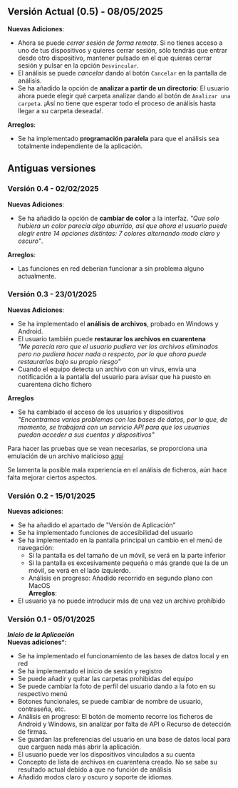 ## Versión Actual (0.5) - 08/05/2025
**Nuevas Adiciones**:
- Ahora se puede *cerrar sesión de forma remota*. Si no tienes acceso a uno de tus dispositivos y quieres cerrar sesión, sólo tendrás que entrar desde otro dispositivo, mantener pulsado en el que quieras cerrar sesión y pulsar en la opción `Desvincular`.
- El análisis se puede *cancelar* dando al botón `Cancelar` en la pantalla de análisis.
- Se ha añadido la opción de **analizar a partir de un directorio**: El usuario ahora puede elegir qué carpeta analizar dando al botón de `Analizar una carpeta`. ¡Así no tiene que esperar todo el proceso de análisis hasta llegar a su carpeta deseada!.

**Arreglos**:
- Se ha implementado **programación paralela** para que el análisis sea totalmente independiente de la aplicación.

## Antiguas versiones
### Versión 0.4 - 02/02/2025
**Nuevas Adiciones**:
- Se ha añadido la opción de **cambiar de color** a la interfaz. *"Que solo hubiera un color parecía algo aburrido, asi que ahora el usuario puede elegir entre 14 opciones distintas: 7 colores alternando modo claro y oscuro"*.

**Arreglos**:
- Las funciones en red deberían funcionar a sin problema alguno actualmente.


### Versión 0.3 - 23/01/2025
**Nuevas Adiciones**:
- Se ha implementado el **análisis de archivos**, probado en Windows y Android.
- El usuario también puede **restaurar los archivos en cuarentena**\
*"Me parecía raro que el usuario pudiera ver los archivos eliminados pero no pudiera hacer nada a respecto, por lo que ahora puede restaurarlos bajo su propio riesgo"*
- Cuando el equipo detecta un archivo con un virus, envía una notificación a la pantalla del usuario para avisar que ha puesto en cuarentena dicho fichero

**Arreglos**
- Se ha cambiado el acceso de los usuarios y dispositivos\
*"Encontramos varios problemas con las bases de datos, por lo que, de momento, se trabajará con un servicio API para que los usuarios puedan acceder a sus cuentas y dispositivos"*

Para hacer las pruebas que se vean necesarias, se proporciona una emulación de un archivo malicioso [aquí](google.es)

Se lamenta la posible mala experiencia en el análisis de ficheros, aún hace falta mejorar ciertos aspectos.

### Versión 0.2 - 15/01/2025
**Nuevas adiciones**:
- Se ha añadido el apartado de "Versión de Aplicación"
- Se ha implementado funciones de accesibilidad del usuario
- Se ha implementado en la pantalla principal un cambio en el menú de navegación:
	- Si la pantalla es del tamaño de un móvil, se verá en la parte inferior
	- Si la pantalla es excesivamente pequeña o más grande que la de un móvil, se verá en el lado izquierdo.
	- Análisis en progreso: Añadido recorrido en segundo plano con MacOS\
**Arreglos**:
- El usuario ya no puede introducir más de una vez un archivo prohibido

### Versión 0.1 - 05/01/2025
***Inicio de la Aplicación***\
**Nuevas adiciones***:
- Se ha implementado el funcionamiento de las bases de datos local y en red
- Se ha implementado el inicio de sesión y registro
- Se puede añadir y quitar las carpetas prohibidas del equipo
- Se puede cambiar la foto de perfil del usuario dando a la foto en su respectivo menú
- Botones funcionales, se puede cambiar de nombre de usuario, contraseña, etc.
- Análisis en progreso: El botón de momento recorre los ficheros de Android y Windows, sin analizar por falta de API o Recurso de detección de firmas.
- Se guardan las preferencias del usuario en una base de datos local para que carguen nada más abrir la aplicación.
- El usuario puede ver los dispositivos vinculados a su cuenta
- Concepto de lista de archivos en cuarentena creado. No se sabe su resultado actual debido a que no función de análisis
- Añadido modos claro y oscuro y soporte de idiomas.
